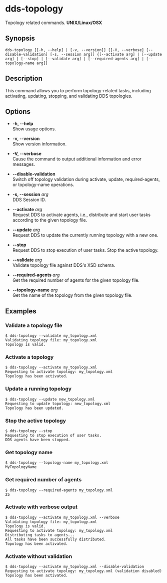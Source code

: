 # dds-topology

Topology related commands. **UNIX/Linux/OSX**

## Synopsis

```shell
dds-topology [[-h, --help] | [-v, --version]] [[-V, --verbose] [--disable-validation] [-s, --session arg]] {[--activate arg] | [--update arg] | [--stop] | [--validate arg] | [--required-agents arg] | [--topology-name arg]}
```

## Description

This command allows you to perform topology-related tasks, including activating, updating, stopping, and validating DDS topologies.

## Options

* **-h, --help**  
Show usage options.

* **-v, --version**  
Show version information.

* **-V, --verbose**  
Cause the command to output additional information and error messages.

* **--disable-validation**  
Switch off topology validation during activate, update, required-agents, or topology-name operations.

* **-s, --session** *arg*  
DDS Session ID.

* **--activate** *arg*  
Request DDS to activate agents, i.e., distribute and start user tasks according to the given topology file.

* **--update** *arg*  
Request DDS to update the currently running topology with a new one.

* **--stop**  
Request DDS to stop execution of user tasks. Stop the active topology.

* **--validate** *arg*  
Validate topology file against DDS's XSD schema.

* **--required-agents** *arg*  
Get the required number of agents for the given topology file.

* **--topology-name** *arg*  
Get the name of the topology from the given topology file.

## Examples

### Validate a topology file

```console
$ dds-topology --validate my_topology.xml
Validating topology file: my_topology.xml
Topology is valid.
```

### Activate a topology

```console
$ dds-topology --activate my_topology.xml
Requesting to activate topology: my_topology.xml
Topology has been activated.
```

### Update a running topology

```console
$ dds-topology --update new_topology.xml
Requesting to update topology: new_topology.xml
Topology has been updated.
```

### Stop the active topology

```console
$ dds-topology --stop
Requesting to stop execution of user tasks.
DDS agents have been stopped.
```

### Get topology name

```console
$ dds-topology --topology-name my_topology.xml
MyTopologyName
```

### Get required number of agents

```console
$ dds-topology --required-agents my_topology.xml
25
```

### Activate with verbose output

```console
$ dds-topology --activate my_topology.xml --verbose
Validating topology file: my_topology.xml
Topology is valid.
Requesting to activate topology: my_topology.xml
Distributing tasks to agents...
All tasks have been successfully distributed.
Topology has been activated.
```

### Activate without validation

```console
$ dds-topology --activate my_topology.xml --disable-validation
Requesting to activate topology: my_topology.xml (validation disabled)
Topology has been activated.
```
